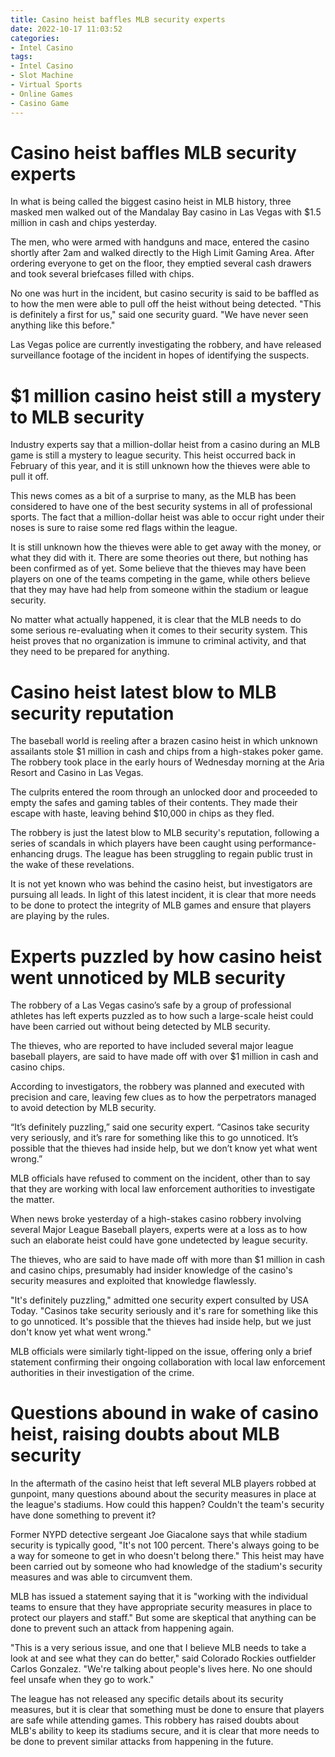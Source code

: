 ```yaml
---
title: Casino heist baffles MLB security experts
date: 2022-10-17 11:03:52
categories:
- Intel Casino
tags:
- Intel Casino
- Slot Machine
- Virtual Sports
- Online Games
- Casino Game
---
```



#  Casino heist baffles MLB security experts

In what is being called the biggest casino heist in MLB history, three masked men walked out of the Mandalay Bay casino in Las Vegas with $1.5 million in cash and chips yesterday.

The men, who were armed with handguns and mace, entered the casino shortly after 2am and walked directly to the High Limit Gaming Area. After ordering everyone to get on the floor, they emptied several cash drawers and took several briefcases filled with chips.

No one was hurt in the incident, but casino security is said to be baffled as to how the men were able to pull off the heist without being detected. "This is definitely a first for us," said one security guard. "We have never seen anything like this before."

Las Vegas police are currently investigating the robbery, and have released surveillance footage of the incident in hopes of identifying the suspects.

#  $1 million casino heist still a mystery to MLB security

Industry experts say that a million-dollar heist from a casino during an MLB game is still a mystery to league security. This heist occurred back in February of this year, and it is still unknown how the thieves were able to pull it off.

This news comes as a bit of a surprise to many, as the MLB has been considered to have one of the best security systems in all of professional sports. The fact that a million-dollar heist was able to occur right under their noses is sure to raise some red flags within the league.

It is still unknown how the thieves were able to get away with the money, or what they did with it. There are some theories out there, but nothing has been confirmed as of yet. Some believe that the thieves may have been players on one of the teams competing in the game, while others believe that they may have had help from someone within the stadium or league security.

No matter what actually happened, it is clear that the MLB needs to do some serious re-evaluating when it comes to their security system. This heist proves that no organization is immune to criminal activity, and that they need to be prepared for anything.

#  Casino heist latest blow to MLB security reputation

The baseball world is reeling after a brazen casino heist in which unknown assailants stole $1 million in cash and chips from a high-stakes poker game. The robbery took place in the early hours of Wednesday morning at the Aria Resort and Casino in Las Vegas.

The culprits entered the room through an unlocked door and proceeded to empty the safes and gaming tables of their contents. They made their escape with haste, leaving behind $10,000 in chips as they fled.

The robbery is just the latest blow to MLB security's reputation, following a series of scandals in which players have been caught using performance-enhancing drugs. The league has been struggling to regain public trust in the wake of these revelations.

It is not yet known who was behind the casino heist, but investigators are pursuing all leads. In light of this latest incident, it is clear that more needs to be done to protect the integrity of MLB games and ensure that players are playing by the rules.

#  Experts puzzled by how casino heist went unnoticed by MLB security

The robbery of a Las Vegas casino’s safe by a group of professional athletes has left experts puzzled as to how such a large-scale heist could have been carried out without being detected by MLB security.

The thieves, who are reported to have included several major league baseball players, are said to have made off with over $1 million in cash and casino chips.

According to investigators, the robbery was planned and executed with precision and care, leaving few clues as to how the perpetrators managed to avoid detection by MLB security.

“It’s definitely puzzling,” said one security expert. “Casinos take security very seriously, and it’s rare for something like this to go unnoticed. It’s possible that the thieves had inside help, but we don’t know yet what went wrong.”

MLB officials have refused to comment on the incident, other than to say that they are working with local law enforcement authorities to investigate the matter.


When news broke yesterday of a high-stakes casino robbery involving several Major League Baseball players, experts were at a loss as to how such an elaborate heist could have gone undetected by league security.

The thieves, who are said to have made off with more than $1 million in cash and casino chips, presumably had insider knowledge of the casino's security measures and exploited that knowledge flawlessly.

"It's definitely puzzling," admitted one security expert consulted by USA Today. "Casinos take security seriously and it's rare for something like this to go unnoticed. It's possible that the thieves had inside help, but we just don't know yet what went wrong."

MLB officials were similarly tight-lipped on the issue, offering only a brief statement confirming their ongoing collaboration with local law enforcement authorities in their investigation of the crime.

#  Questions abound in wake of casino heist, raising doubts about MLB security

In the aftermath of the casino heist that left several MLB players robbed at gunpoint, many questions abound about the security measures in place at the league's stadiums. How could this happen? Couldn't the team's security have done something to prevent it?

Former NYPD detective sergeant Joe Giacalone says that while stadium security is typically good, "It's not 100 percent. There's always going to be a way for someone to get in who doesn't belong there." This heist may have been carried out by someone who had knowledge of the stadium's security measures and was able to circumvent them.

MLB has issued a statement saying that it is "working with the individual teams to ensure that they have appropriate security measures in place to protect our players and staff." But some are skeptical that anything can be done to prevent such an attack from happening again.

"This is a very serious issue, and one that I believe MLB needs to take a look at and see what they can do better," said Colorado Rockies outfielder Carlos Gonzalez. "We're talking about people's lives here. No one should feel unsafe when they go to work."

The league has not released any specific details about its security measures, but it is clear that something must be done to ensure that players are safe while attending games. This robbery has raised doubts about MLB's ability to keep its stadiums secure, and it is clear that more needs to be done to prevent similar attacks from happening in the future.